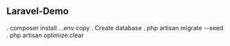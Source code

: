 ## Laravel-Demo
. composer install
. .env copy
. Create database
. php artisan migrate --seed
. php artisan optimize:clear
